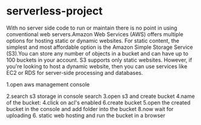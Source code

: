 # serverless-project

With no server side code to run or maintain there is no point in using conventional web servers.Amazon Web Services (AWS) offers multiple options for hosting static or dynamic websites. For static content, the simplest and most affordable option is the Amazon Simple Storage Service (S3).You can store any number of objects in a bucket and can have up to 100 buckets in your account. S3 supports only static websites. However, if you're looking to host a dynamic website, then you can use services like EC2 or RDS for server-side processing and databases.


1.open aws management console

2.search s3 storage in console search
3.open s3 and create bucket 4.name of the bucket:
4.click on acl's enabled 6.create bucket
5.open the created bucket in the console and add folder into the bucket 8.now wait for uploading
6. static web hosting and run the bucket in a browser
